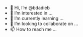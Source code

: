 - 👋 Hi, I’m @bdadieb
- 👀 I’m interested in ...
- 🌱 I’m currently learning ...
- 💞️ I’m looking to collaborate on ...
- 📫 How to reach me ...

<!---
bdadieb/bdadieb is a ✨ special ✨ repository because its `README.md` (this file) appears on your GitHub profile.
You can click the Preview link to take a look at your changes.
--->

